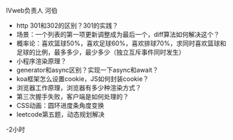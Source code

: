 IVweb负责人 河伯

- http 301和302的区别？301的实践？
- 场景：一个列表的第一项更新调整成为最后一个，diff算法如何解决这个？
- 概率论：喜欢篮球50%，喜欢足球60%，喜欢排球70%，求同时喜欢篮球和足球的比例，最多多少，最少多少（独立互斥事件同时发生）
- 小程序渲染原理？
- generator和async区别？实现一下async和await？
- koa框架怎么设置cookie，JS如何封装cookie？
- 浏览器工作原理，浏览器有多少种渲染方式？
- 第三次握手失败，客户端是如何处理的？
- CSS动画：圆环进度条角度变换
- leetcode第五题，动态规划解决



-2小时